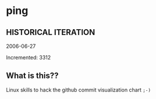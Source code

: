 # ping

## HISTORICAL ITERATION
2006-06-27

Incremented: 3312

## What is this?? 
Linux skills to hack the github commit visualization chart `;-)`
